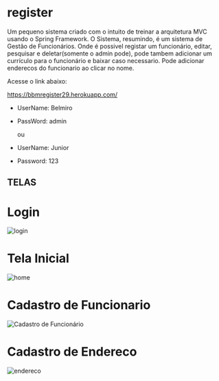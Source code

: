 # register
Um pequeno sistema criado com o intuito de treinar a arquitetura MVC usando o Spring Framework. O Sistema, resumindo, é um sistema de Gestão de Funcionários. Onde é possivel registar um funcionário, editar, pesquisar e deletar(somente o admin pode), pode tambem adicionar um currículo para o funcionário e baixar caso necessario. Pode adicionar enderecos do funcionario ao clicar no nome.
 
 Acesse o link abaixo:
 
 https://bbmregister29.herokuapp.com/
 
- UserName: Belmiro
- PassWord: admin 
  
  ou  
- UserName: Junior
- Password: 123

## TELAS

# Login
![login](https://user-images.githubusercontent.com/56709665/136373285-fbd79961-5e42-4111-9beb-0cb7022112a9.jpg)

# Tela Inicial
![home](https://user-images.githubusercontent.com/56709665/136374151-109b345c-ece1-42f6-a093-7d023db3940d.jpg)

# Cadastro de Funcionario
![Cadastro de Funcionário](https://user-images.githubusercontent.com/56709665/136374673-85d0a76d-ace0-4d22-9033-853d756c67a4.png)

# Cadastro de Endereco
![endereco](https://user-images.githubusercontent.com/56709665/136374782-7499e9ef-9e77-48ba-bcba-d6a23322654c.jpg)
